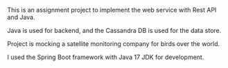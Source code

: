 This is an assignment project to implement the web service with Rest API and Java.

Java is used for backend, and the Cassandra DB is used for the data store.

Project is mocking a satellite monitoring company for birds over the world.

I used the Spring Boot framework with Java 17 JDK for development.
